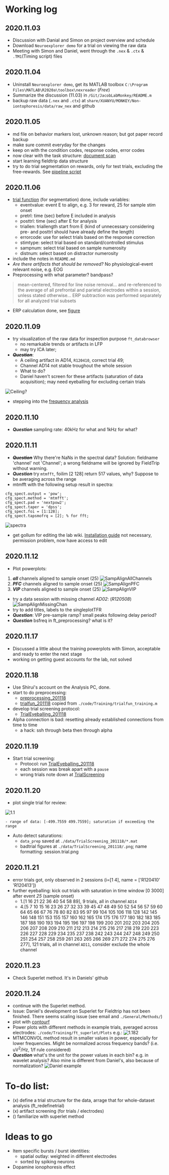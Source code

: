 # Working log

## 2020.11.03
* Discussion with Danial and Simon on project overview and schedule
* Download `Neuroexplorer demo` for a trial on viewing the raw data 
* Meeting with Simon and Daniel, went through the `.nex` & `.ctx` & `.TM1`(Timing script) files

## 2020.11.04
* Uninstall `Neuroexplorer demo`, get its MATLAB toolbox `C:\Program Files\MATLAB\R2020a\toolbox\nexreader` (*Free*)
* Summarize the discussion (11.03) in `/Git/JacobLabMonkey/README.m`
* backup raw data (`.nex` and `.ctx`) at `share/XUANYU/MONKEY/Non-iontophoresis/data/raw_nex` and github

## 2020.11.05
* md file on behavior markers lost, unknown reason; but got paper record backup
* make sure commit everyday for the changes
* keep on with the condition codes, response codes, error codes
* now clear with the task structure: [document scan](./General/TrialMarkerDescription.pdf)
* start learning fieldtrip data structure
* try to do trial segmentation on rewards, only for test trials, excluding the free-rewards. See [pipeline script](./code/Training/RewardLFPs-pipeline.m)

## 2020.11.06
* [trial function](./code/Training/trialfun_training.m) (for segmentation) done, include variables:
    - eventvalue: event E to align, e.g. 3 for reward, 25 for sample stim onset
    - pretrl: time (sec) before E included in analysis
    - posttrl: time (sec) after E for analysis
    - triallen: triallength start from E (kind of unnecessary considering pre- and posttrl should have already define the length)
    - errorcode: use for select trials based on the response correction
    - stimtype: select trial based on standard/controlled stimulus
    - sampnum: select trial based on sample numerosity
    - distnum: select based on distractor numerosity
* include the notes in `README.md`
* *Are there artifacts that should be removed?* No physiological-event relevant noise, e.g. EOG
* Preprocessing with what parameter? bandpass? 
> mean-centered, filtered for line noise removal... and re-referenced to the average of all prefrontal and parietal electrodes within a session, unless stated otherwise... ERP subtraction was performed separately for all analyzed trial subsets
* ERP calculation done, see [figure](./code/Training/ERPs/R120410_reward.png)

## 2020.11.09
* try visualization of the raw data for inspection purpose `ft_databrowser`
    - no remarkable trends or artifacts in LFP
    - may try ICA later;
* <s>***Question***</s>: 
    - A ceiling artifact in AD14, `R120410`, correct trial 49;
    - Channel AD14 not stable troughout the whole session
    - What to do?
    - Daniel haven't screen for these artifacts (saturation of data acquisition); may need eyeballing for excluding certain trials

![Ceiling?](./General/Figures/Questions/Ceiling.png)

* stepping into the [frequency analysis](https://www.fieldtriptoolbox.org/walkthrough/#frequency-analysis)


## 2020.11.10
* ***Question*** sampling rate: 40kHz for what and 1kHz for what?

## 2020.11.11
* <s>***Question***</s> Why there're NaNs in the spectral data? Solution: fieldname 'channel' not 'Channel'; a wrong fieldname will be ignored by FieldTrip without warning.
* ***Question*** try `mtmfft`, foilim [2 128] return 517 values, why? Suppose to be averaging across the range
* mtmfft with the following setup result in spectra:
```
cfg_spect.output = 'pow';
cfg_spect.method = 'mtmfft';
cfg_spect.pad = 'nextpow2';
cfg_spect.taper = 'dpss';
cfg_spect.foi = [1:128];
cfg_spect.tapsmofrq = [2]; % for fft;
```
![spectra](./code/Training/Power_Spectra_example.png)
* get gollum for editing the lab wiki. [Installation guide](https://github.com/gollum/gollum/wiki/Installation) not necessary, permission problem, now have access to edit

## 2020.11.12
* Plot powerplots: 
1. ***all*** channels aligned to sample onset (25)
![SampAlignAllChannels](./code/Training/Powerplots/R120410_trial.png)
2. ***PFC*** channels aligned to sample onset (25)
![SampAlignPFC](./code/Training/Powerplots/R120410_trial_PFC.png)
3. ***VIP*** channels aligned to sample onset (25)
![SampAlignVIP](./code/Training/Powerplots/R120410_trial_VIP.png)
* try a data session with missing channel *AD02*: (*R120508*)
![SampAlignMissingChan](./code/Training/Powerplots/R120508_trial.png)
* try to add titles, labels to the singleplotTFR
* ***Question***: VIP pre-sample ramp? small peaks following delay period?
* ***Question*** bsfreq in ft_preprocessing? what is it?

## 2020.11.17
* Discussed a little about the training powerplots with Simon, acceptable and ready to enter the next stage
* working on getting guest accounts for the lab, not solved

## 2020.11.18
* Use Shirui's account on the Analysis PC, done.
* start to do preprocessing:
  - [preprocessing_201118](./code/1.Preprocessing/preprocessing_201118.m)
  - [trialfun_201118](./code/1.Preprocessing/trialfun_201118.m) copied from `./code/Training/trialfun_training.m`
* develop trial screening protocol:
  - [TrialEyeballing_201118](./code/0.TrialScreening/TrialEyeballing_201118.m)
* Alpha connection is bad: resetting already established connections from time to time
    - a hack: ssh through beta then through alpha
    
## 2020.11.19
* Start trial screening:
    - Protocol: run [TrialEyeballing_201118](./code/0.TrialScreening/TrialEyeballing_201118.m)
    - each session was break apart with a `pause`
    - wrong trials note down at [TrialScreening](./data/TrialScreening_201118/badtrials.md)
    
## 2020.11.20
* plot single trial for review:

![1.1](./data/TrialScreening_201118/badtrials/1.1.AD14.png)

    - range of data: [-499.7559 499.7559]; saturation if exceeding the range
    
* Auto detect saturations:
    - `data_prep` saved at `./data/TrialScreening_201118/*.mat`
    - badtrial figures at `./data/TrialScreening_201118/.png`; name formatting: session.trial.png
    
## 2020.11.21
* error trials got, only observed in 2 sessions (i=[1 4], name = ['R120410' 'R120413'])
* further eyeballing: kick out trials with saturation in time window [0 3000] after event *25* (sample onset)
    - 1.[1 16 21 22 36 40 54 58 89], 9 trials, all in channel `AD14`
    - 4.[5 7 10 15 16 23 26 27 32 33 39 45 47 48 49 50 52 54 56 57 59 60 64 65 66 67 76 78 80 82 83 95 97 99 104 105 106 118 128 142 145 146 148 151 153 155 157 160 162 165 174 175 176 177 180 182 183 185 187 188 190 193 194 195 196 197 198 199 200 201 202 203 204 205 206 207 208 209 210 211 212 213 214 215 216 217 218 219 220 223 226 227 228 229 234 235 237 238 242 243 244 247 248 249 250 251 254 257 258 259 261 263 265 266 269 271 272 274 275 276 277], 121 trials, all in channel `AD11`, consider exclude the whole channel

## 2020.11.23
* Check Superlet method. It's in Daniels' github

## 2020.11.24
* continue with the Superlet method.
* Issue: Daniel's development on Superlet for Fieldtrip has not been finished. There seems scaling issue (see email and `./General/Methods/`)
* plot with [contourf](https://mailman.science.ru.nl/pipermail/fieldtrip/2015-July/035240.html)
* Power plots with different methods in example trials, averaged across electrodes: `./code/Training/ft_superlet/Plots`
e.g.: ![1.182](./code/Training/ft_superlet/across_electrode/R120410_182.png)
* MTMCONVOL method result in 
smaller values in power, especially for lower frequencies. Might be normalized across frequency bands? (i.e. uV<sup>2</sup>/Hz, 1/f rule considered)
* ***Question*** what's the unit for the power values in each bin? e.g. in wavelet analysis? Also mine is different from Daniel's, also because of normalization?
![Daniel example](./General/Figures/Questions/Daniel_example_burst.png)

# To-do list:
* (x) define a trial structure for the data, arrage that for whole-dataset analysis (ft_redefinetrial)
* (x) artifact screening (for trials / electrodes)
* () familiarize with superlet method

# Ideas to go
* Item specific bursts / burst identities:
    - spatial outlay: weighted in different electrodes
    - sorted by spiking neurons
* Dopamine ionophoresis effect